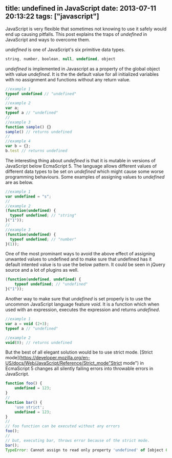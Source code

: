 title: undefined in JavaScript
date: 2013-07-11 20:13:22
tags: ["javascript"]
---

JavaScript is very flexible that sometimes not knowing to use it safely
would end up causing pitfalls. This post explains the traps of _undefined_
in JavaScript and ways to overcome them.

_undefined_ is one of JavaScript's six primitive data types.

``` javascript data types
string, number, boolean, null, undefined, object
```

_undefined_ is implemented in Javascript as a property of the global object with value _undefined_. It is the the default value for all initialized variables with no assignment and functions without any return value.

``` javascript type test
//example 1
typeof undefined // "undefined"
//
//example 2
var a;
typeof a // "undefined"
//
//example 3
function sample() {}
sample() // returns undefined
//
//example 4
var b = {};
b.test // returns undefined
```

The interesting thing about _undefined_ is that it is mutable in versions of JavaScript below EcmaScript 5. The language allows different values of different data types to be set on _undefined_ which might cause some worse programming behaviours. Some examples of assigning values to _undefined_ are as below.

``` javascript assign values to undefined
//example 1
var undefined = "s";
//
//example 2
(function(undefined) { 
  typeof undefined; // "string"
}("1")); 
//
//example 3
(function(undefined) { 
  typeof undefined; // "number"
}(1)); 
```

One of the most prominant ways to avoid the above effect of assigning unwanted values to undefined and to make sure that undefined has it default intented value is to use the below pattern. It could be seen in jQuery source and a lot of plugins as well.

``` javascript undefined reset
(function(undefined, undefined) { 
	typeof undefined; // "undefined"
}("1")); 
```

Another way to make sure that _undefined_ is set properly is to use the uncommon JavaScript language feature _void_. It is a function which when used with an expression, executes the expression and returns _undefined_.

``` javascript undefined reset
//example 1
var a = void (2+3);
typeof a // "undefined"

//example 2
void(0); // returns undefined
```

But the best of all elegant solution would be to use strict mode. [Strict mode](https://developer.mozilla.org/en-US/docs/Web/JavaScript/Reference/Strict_mode"Strict mode") in EcmaScript 5 changes all silently failing errors into throwable errors in JavaScript.


``` javascript 'use strict'
function foo() {
	undefined = 123;
}
//
function bar() {
	'use strict';
	undefined = 123;
}
//
// foo function can be executed without any errors
foo();
//
// but, executing bar, throws error because of the strict mode.
bar();
TypeError: Cannot assign to read only property 'undefined' of [object Object]
```
